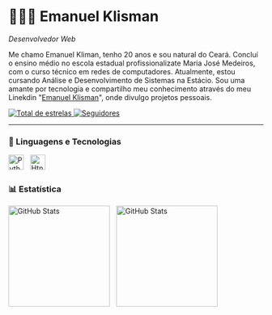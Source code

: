 
#  🧑🏻‍💻 Emanuel Klisman

*Desenvolvedor Web*

Me chamo Emanuel Kliman, tenho 20 anos e sou natural do Ceará. Concluí o ensino médio no escola estadual profissionalizate Maria José Medeiros, com o curso técnico em redes de computadores. Atualmente, estou cursando Análise e Desenvolvimento de Sistemas na Estácio. Sou uma amante por tecnologia e compartilho meu conhecimento através do meu Linekdin "[Emanuel Klisman]([https://www.youtube.com/@larissakich](https://www.linkedin.com/in/emanuel-klisman-nascimento-nogueira-27281a235/))", onde divulgo projetos pessoais.

 <a href="https://github.com/EmanuelKlisman?tab=repositories&sort=stargazers">
        <img 
            alt="Total de estrelas" 
            title="Total de estrelas GitHub" 
              src="https://custom-icon-badges.demolab.com/github/stars/EmanuelKlisman?color=%23E05D44&style=for-the-badge&labelColor=CE4630&logo=star&label=estrelas"
        />
    </a>
    <a href="https://github.com/EmanuelKlisman?tab=followers">
        <img 
            alt="Seguidores" 
            title="Me siga no GitHub" 
            src="https://custom-icon-badges.demolab.com/github/followers/EmanuelKlisman?color=424242&labelColor=4b4b4b&style=for-the-badge&logo=github&label=Seguidores&logoColor=white"
        />
    </a>
</p>

---

### 🤖 Linguagens e Tecnologias

<img 
    align="left" 
    alt="Python" 
    title="Python"
    width="30px" 
    style="padding-right: 10px;" 
    src="https://cdn.jsdelivr.net/gh/devicons/devicon@latest/icons/python/python-original.svg" 
/>
<img 
    align="left" 
    alt="Htnml" 
    title="Html"
    width="30px" 
    style="padding-right: 10px;" 
    src="https://cdn.jsdelivr.net/gh/devicons/devicon@latest/icons/html5/html5-original.svg" 
/>

<br/>
<br/>

### 📊 Estatística

<p>
  <img 
    align="left" 
    alt="GitHub Stats" 
    height="200" 
    style="padding-right: 10px;" 
    src="https://github-readme-stats.vercel.app/api?username=EmanuelKlisman&show_icons=true&theme=aura_dark&include_all_commits=true&locale=pt-br" 
  />
  
<img 
      align="left" 
      alt="GitHub Stats" 
      height="200" 
      src="https://github-readme-stats.vercel.app/api/top-langs/?username=EmanuelKlisman&theme=aura_dark&layout=compact&custom_title=Tecnologias&langs_count=7" 
  />

</p>



